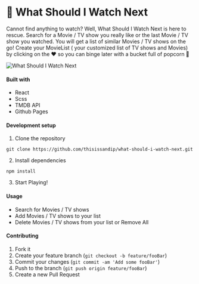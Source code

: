 # :popcorn: What Should I Watch Next

Cannot find anything to watch?
Well, What Should I Watch Next is here to rescue.
Search for a Movie / TV show you really like or the last Movie / TV show you watched.
You will get a list of similar Movies / TV shows on the go!
Create your MovieList ( your customized list of TV shows and Movies) by clicking on the :heart: so you can binge later with a bucket full of popcorn :popcorn:

![What Should I Watch Next](./WhatShouldIWatchNext.gif)

#### Built with

- React
- Scss
- TMDB API
- Github Pages

#### Development setup

1. Clone the repository

```
git clone https://github.com/thisissandip/what-should-i-watch-next.git
```

2. Install dependencies

```
npm install
```

3. Start Playing!

#### Usage

- Search for Movies / TV shows
- Add Movies / TV shows to your list
- Delete Movies / TV shows from your list or Remove All

#### Contributing

1. Fork it
2. Create your feature branch (`git checkout -b feature/fooBar`)
3. Commit your changes (`git commit -am 'Add some fooBar'`)
4. Push to the branch (`git push origin feature/fooBar`)
5. Create a new Pull Request
